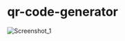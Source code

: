 # qr-code-generator
![Screenshot_1](https://user-images.githubusercontent.com/54951281/133818598-64319d17-023a-4574-a1aa-c23b2023736e.png)
